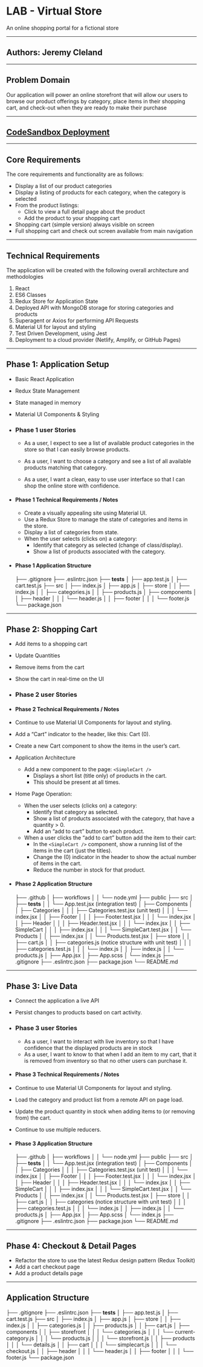 # LAB - Virtual Store

An online shopping portal for a fictional store

----

## Authors: Jeremy Cleland

----

## Problem Domain

Our application will power an online storefront that will allow our users to browse our product offerings by category, place items in their shopping cart, and check-out when they are ready to make their purchase

----

## [CodeSandbox Deployment](https://i7c31w-3000.csb.app/)

----

## Core Requirements

The core requirements and functionality are as follows:

- Display a list of our product categories
- Display a listing of products for each category, when the category  is selected
- From the product listings:
  - Click to view a full detail page about the product
  - Add the product to your shopping cart
- Shopping cart (simple version) always visible on screen
- Full shopping cart and check out screen available from main navigation

----

## Technical Requirements

The application will be created with the following overall architecture and methodologies

1. React
1. ES6 Classes
1. Redux Store for Application State
1. Deployed API with MongoDB storage for storing categories and products
1. Superagent or Axios for performing API Requests
1. Material UI for layout and styling
1. Test Driven Development, using Jest
1. Deployment to a cloud provider (Netlify, Amplify, or GitHub Pages)

----

## Phase 1: Application Setup

- Basic React Application
- Redux State Management
- State managed in memory
- Material UI Components & Styling

- ### Phase 1 user Stories

  - As a user, I expect to see a list of available product categories in the store so that I can easily browse products.

  - As a user, I want to choose a category and see a list of all available products matching that category.

  - As a user, I want a clean, easy to use user interface so that I can shop the online store with confidence.

- #### Phase 1 Technical Requirements / Notes

  - Create a visually appealing site using Material UI.
  - Use a Redux Store to manage the state of categories and items in the store.
  - Display a list of categories from state.
  - When the user selects (clicks on) a category:
    - Identify that category as selected (change of class/display).
    - Show a list of products associated with the category.

- #### Phase 1 Application Structure

  ├── .gitignore
├── .eslintrc.json
├── __tests__
│   ├── app.test.js
│   ├── cart.test.js
├── src
│   ├── index.js
│   ├── app.js
│   ├── store
│   │   ├── index.js
│   │   ├── categories.js
│   │   ├── products.js
│   ├── components
│   │   ├── header
│   │   │   └── header.js
│   │   ├── footer
│   │   │   └── footer.js
└── package.json

----

## Phase 2: Shopping Cart

- Add items to a shopping cart
- Update Quantities
- Remove items from the cart
- Show the cart in real-time on the UI

- ### Phase 2 user Stories

- #### Phase 2 Technical Requirements / Notes

- Continue to use Material UI Components for layout and styling.
- Add a “Cart” indicator to the header, like this: Cart (0).
- Create a new Cart component to show the items in the user’s cart.

- Application Architecture
  - Add a new component to the page: `<SimpleCart />`
    - Displays a short list (title only) of products in the cart.
    - This should be present at all times.
- Home Page Operation:
  - When the user selects (clicks on) a category:
    - Identify that category as selected.
    - Show a list of products associated with the category, that have a quantity > 0.
    - Add an “add to cart” button to each product.
  - When a user clicks the “add to cart” button add the item to their cart:
    - In the `<SimpleCart />` component, show a running list of the items in the cart (just the titles).
    - Change the (0) indicator in the header to show the actual number of items in the cart.
    - Reduce the number in stock for that product.

- #### Phase 2 Application Structure

  ├── .github
  │   ├── workflows
  │   │   └── node.yml
  ├── public
  ├── src
  │   ├── __tests__
  │   │   └── App.test.jsx (integration test)
  │   ├── Components
  │   │   ├── Categories
  │   │   │   ├── Categories.test.jsx (unit test)
  │   │   │   └── index.jsx
  │   │   ├── Footer
  │   │   │   ├── Footer.test.jsx
  │   │   │   └── index.jsx
  │   │   ├── Header
  │   │   │   ├── Header.test.jsx
  │   │   │   └── index.jsx
  │   │   ├── SimpleCart
  │   │   │   ├── index.jsx
  │   │   │   └── SimpleCart.test.jsx
  │   │   └── Products
  │   │       ├── index.jsx
  │   │       └── Products.test.jsx
  │   ├── store
  │   │   ├── cart.js
  │   │   ├── categories.js (notice structure with unit test)
  │   │   │   ├── categories.test.js
  │   │   │   └── index.js
  │   │   ├── index.js
  │   │   └── products.js
  │   ├── App.jsx
  │   ├── App.scss
  │   └── index.js
  ├── .gitignore
  ├── .eslintrc.json
  ├── package.json
  └── README.md

----

## Phase 3: Live Data

- Connect the application a live API
- Persist changes to products based on cart activity.

- ### Phase 3 user Stories

  - As a user, I want to interact with live inventory so that I have confidence that the displayed products are in stock
  - As a user, I want to know to that when I add an item to my cart, that it is removed from inventory so that no  other users can purchase it.
- #### Phase 3 Technical Requirements / Notes

- Continue to use Material UI Components for layout and styling.
- Load the category and product list from a remote API on page load.
- Update the product quantity in stock when adding items to (or removing from) the cart.
- Continue to use multiple reducers.

- #### Phase 3 Application Structure

  ├── .github
│   ├── workflows
│   │   └── node.yml
├── public
├── src
│   ├── __tests__
│   │   └── App.test.jsx (integration test)
│   ├── Components
│   │   ├── Categories
│   │   │   ├── Categories.test.jsx (unit test)
│   │   │   └── index.jsx
│   │   ├── Footer
│   │   │   ├── Footer.test.jsx
│   │   │   └── index.jsx
│   │   ├── Header
│   │   │   ├── Header.test.jsx
│   │   │   └── index.jsx
│   │   ├── SimpleCart
│   │   │   ├── index.jsx
│   │   │   └── SimpleCart.test.jsx
│   │   └── Products
│   │       ├── index.jsx
│   │       └── Products.test.jsx
│   ├── store
│   │   ├── cart.js
│   │   ├── categories (notice structure with unit test)
│   │   │   ├── categories.test.js
│   │   │   └── index.js
│   │   ├── index.js
│   │   └── products.js
│   ├── App.jsx
│   ├── App.scss
│   └── index.js
├── .gitignore
├── .eslintrc.json
├── package.json
└── README.md

----

## Phase 4: Checkout & Detail Pages

- Refactor the store to use the latest Redux design pattern (Redux Toolkit)
- Add a cart checkout page
- Add a product details page

----

## Application Structure

├── .gitignore
├── .eslintrc.json
├── __tests__
│   ├── app.test.js
│   ├── cart.test.js
├── src
│   ├── index.js
│   ├── app.js
│   ├── store
│   │   ├── index.js
│   │   ├── categories.js
│   │   ├── products.js
│   │   ├── cart.js
│   ├── components
│   │   ├── storefront
│   │   │   └── categories.js
│   │   │   └── current-category.js
│   │   │   └── products.js
│   │   │   └── storefront.js
│   │   ├── products
│   │   │   └── details.js
│   │   ├── cart
│   │   │   └── simplecart.js
│   │   │   └── checkout.js
│   │   ├── header
│   │   │   └── header.js
│   │   ├── footer
│   │   │   └── footer.js
└── package.json
